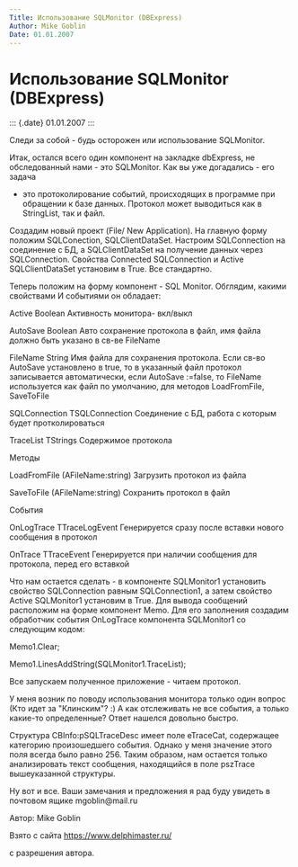 ```yaml
---
Title: Использование SQLMonitor (DBExpress)
Author: Mike Goblin
Date: 01.01.2007
---
```



Использование SQLMonitor (DBExpress)
====================================

::: {.date}
01.01.2007
:::

Следи за собой - будь осторожен или использование SQLMonitor.

Итак, остался всего один компонент на закладке dbExpress, не
обследованный нами - это SQLMonitor. Как вы уже догадались - его задача
- это протоколирование событий, происходящих в программе при обращении к
базе данных. Протокол может выводиться как в StringList, так и файл.

Создадим новый проект (File/ New Application). На главную форму положим
SQLConection, SQLClientDataSet. Настроим SQLConnection на соединение с
БД, а SQLClientDataSet на получение данных через SQLConnection. Свойства
Connected SQLConnection и Active SQLClientDataSet установим в True. Все
стандартно.

Теперь положим на форму компонент - SQL Monitor. Обглядим, какими
свойствами И событиями он обладает:

Active Boolean Активность монитора- вкл/выкл

AutoSave Boolean Авто сохранение протокола в файл, имя файла должно быть
указано в св-ве FileName

FileName String Имя файла для сохранения протокола. Если св-во AutoSave
установлено в true, то в указанный файл протокол записывается
автоматически, если AutoSave :=false, то FileName используется как файл
по умолчанию, для методов LoadFromFile, SaveToFile

SQLConnection TSQLConnection Соединение с БД, работа с которым будет
протколироваться

TraceList TStrings Содержимое протокола

Методы

LoadFromFile (AFileName:string) Загрузить протокол из файла

SaveToFile (AFileName:string) Сохранить протокол в файл

События

OnLogTrace TTraceLogEvent Генерируется сразу после вставки нового
сообщения в протокол

OnTrace TTraceEvent Генерируется при наличии сообщения для протокола,
перед его вставкой

Что нам остается сделать - в компоненте SQLMonitor1 установить свойство
SQLConnection равным SQLConnection1, а затем свойство Active SQLMonitor1
установим в True. Для вывода сообщений расположим на форме компонент
Memo. Для его заполнения создадим обработчик события OnLogTrace
компонента SQLMonitor1 со следующим кодом:

Memo1.Clear;

Memo1.LinesAddString(SQLMonitor1.TraceList);

Все запускаем полученное приложение - читаем протокол.

У меня возник по поводу использования монитора только один вопрос (Кто
идет за "Клинским"? :) А как отслеживать не все события, а только
какие-то определенные? Ответ нашелся довольно быстро.

Структура CBInfo:pSQLTraceDesc имеет поле eTraceCat, содержащее
категорию произошедшего события. Однако у меня значение этого поля
всегда было равно 256. Таким образом, нам остается только анализировать
текст сообщения, находящийся в поле pszTrace вышеуказанной структуры.

Ну вот и все. Ваши замечания и предложения я рад буду увидеть в почтовом
ящике mgoblin\@mail.ru

Автор: Mike Goblin

Взято с сайта <https://www.delphimaster.ru/>

с разрешения автора.
